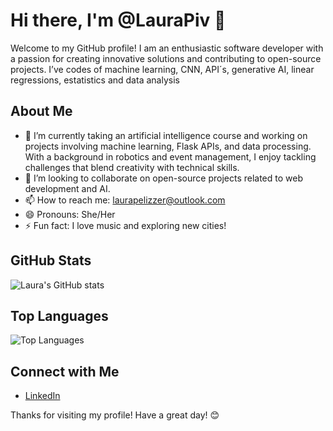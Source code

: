 # Hi there, I'm @LauraPiv 🎉

Welcome to my GitHub profile! I am an enthusiastic software developer with a passion for creating innovative solutions and contributing to open-source projects. I’ve codes of machine learning, CNN, API´s, generative AI, linear regressions, estatistics and data analysis

## About Me

- 🌱 I’m currently taking an artificial intelligence course and working on projects involving machine learning, Flask APIs, and data processing.
With a background in robotics and event management, I enjoy tackling challenges that blend creativity with technical skills.
- 👯 I’m looking to collaborate on open-source projects related to web development and AI.
- 📫 How to reach me: [laurapelizzer@outlook.com](mailto:laurapelizzer@outlook.com)
- 😄 Pronouns: She/Her
- ⚡ Fun fact: I love music and exploring new cities!

## GitHub Stats

![Laura's GitHub stats](https://github-readme-stats.vercel.app/api?username=LauraPiv&show_icons=true&hide=contribs,prs)

## Top Languages

![Top Languages](https://github-readme-stats.vercel.app/api/top-langs/?username=LauraPiv&layout=compact)

## Connect with Me

- [LinkedIn](linkedin.com/in/laura-pelizzer-b928142b4)

Thanks for visiting my profile! Have a great day! 😊
```` ▋
